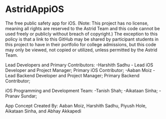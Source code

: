 # AstridAppiOS
The free public safety app for iOS. (Note: This project has no license, meaning all rights are reserved to the Astrid Team and this code cannot be used freely or publicly without breach of copyright.)
The exception to this policy is that a link to this GitHub may be shared by participant students in this project to have in their portfolio for college admissions, but this code may only be viewed, not copied or utilized, unless permitted by the Astrid Team.

Lead Developers and Primary Contributors:
-Harshith Sadhu - Lead iOS Developer and Project Manager; Primary iOS Contributor;
-Aaban Moiz - Lead Backend Developer and Project Manager; Primary Backend Contributor;

iOS Programming and Development Team:
-Tanish Shah;
-Aikataan Sinha;
-Pranav Sundar;

App Concept Created By: Aaban Moiz, Harshith Sadhu, Piyush Hole, Aikataan Sinha, and Abhay Akkapedi
